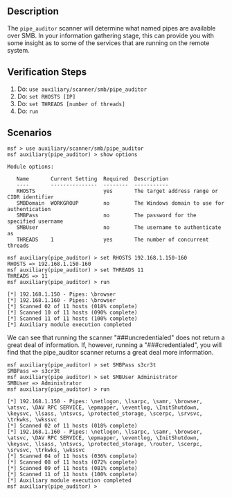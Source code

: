 ## Description

The `pipe_auditor` scanner will determine what named pipes are available over SMB. In your information gathering stage, this can provide you with some insight as to some of the services that are running on the remote system.

## Verification Steps

1. Do: ```use auxiliary/scanner/smb/pipe_auditor```
2. Do: ```set RHOSTS [IP]```
3. Do: ```set THREADS [number of threads]```
4. Do: ```run```

## Scenarios

```
msf > use auxiliary/scanner/smb/pipe_auditor 
msf auxiliary(pipe_auditor) > show options

Module options:

   Name       Current Setting  Required  Description
   ----       ---------------  --------  -----------
   RHOSTS                      yes       The target address range or CIDR identifier
   SMBDomain  WORKGROUP        no        The Windows domain to use for authentication
   SMBPass                     no        The password for the specified username
   SMBUser                     no        The username to authenticate as
   THREADS    1                yes       The number of concurrent threads

msf auxiliary(pipe_auditor) > set RHOSTS 192.168.1.150-160
RHOSTS => 192.168.1.150-160
msf auxiliary(pipe_auditor) > set THREADS 11
THREADS => 11
msf auxiliary(pipe_auditor) > run

[*] 192.168.1.150 - Pipes: \browser
[*] 192.168.1.160 - Pipes: \browser
[*] Scanned 02 of 11 hosts (018% complete)
[*] Scanned 10 of 11 hosts (090% complete)
[*] Scanned 11 of 11 hosts (100% complete)
[*] Auxiliary module execution completed

```

We can see that running the scanner "###uncredentialed" does not return a great deal of information. If, however, running a "###credentialed", you will find that the pipe_auditor scanner returns a great deal more information.

```
msf auxiliary(pipe_auditor) > set SMBPass s3cr3t
SMBPass => s3cr3t
msf auxiliary(pipe_auditor) > set SMBUser Administrator
SMBUser => Administrator
msf auxiliary(pipe_auditor) > run

[*] 192.168.1.150 - Pipes: \netlogon, \lsarpc, \samr, \browser, \atsvc, \DAV RPC SERVICE, \epmapper, \eventlog, \InitShutdown, \keysvc, \lsass, \ntsvcs, \protected_storage, \scerpc, \srvsvc, \trkwks, \wkssvc
[*] Scanned 02 of 11 hosts (018% complete)
[*] 192.168.1.160 - Pipes: \netlogon, \lsarpc, \samr, \browser, \atsvc, \DAV RPC SERVICE, \epmapper, \eventlog, \InitShutdown, \keysvc, \lsass, \ntsvcs, \protected_storage, \router, \scerpc, \srvsvc, \trkwks, \wkssvc
[*] Scanned 04 of 11 hosts (036% complete)
[*] Scanned 08 of 11 hosts (072% complete)
[*] Scanned 09 of 11 hosts (081% complete)
[*] Scanned 11 of 11 hosts (100% complete)
[*] Auxiliary module execution completed
msf auxiliary(pipe_auditor) >
```
